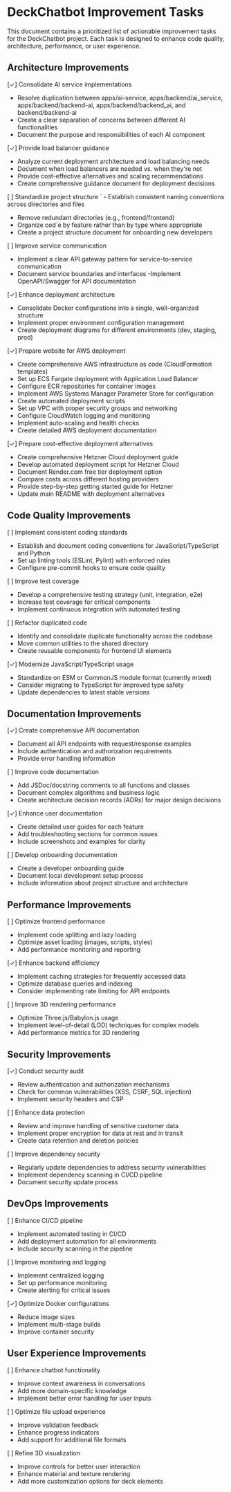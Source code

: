# DeckChatbot Improvement Tasks

This document contains a prioritized list of actionable improvement tasks for the DeckChatbot project. Each task is
designed to enhance code quality, architecture, performance, or user experience.

## Architecture Improvements

[✓] Consolidate AI service implementations

- Resolve duplication between apps/ai-service, apps/backend/ai_service, apps/backend/backend-ai,
  apps/backend/backend_ai, and backend/backend-ai
- Create a clear separation of concerns between different AI functionalities
- Document the purpose and responsibilities of each AI component

[✓] Provide load balancer guidance

- Analyze current deployment architecture and load balancing needs
- Document when load balancers are needed vs. when they're not
- Provide cost-effective alternatives and scaling recommendations
- Create comprehensive guidance document for deployment decisions

[ ] Standardize project structure
`   - Establish consistent naming conventions across directories and files

- Remove redundant directories (e.g., frontend/frontend)
- Organize cod`e by feature rather than by type where appropriate
- Create a project structure document for onboarding new developers

[ ] Improve service communication

- Implement a clear API gateway pattern for service-to-service communication
- Document service boundaries and interfaces
  -Implement OpenAPI/Swagger for API documentation

[✓] Enhance deployment architecture

- Consolidate Docker configurations into a single, well-organized structure
- Implement proper environment configuration management
- Create deployment diagrams for different environments (dev, staging, prod)

[✓] Prepare website for AWS deployment

- Create comprehensive AWS infrastructure as code (CloudFormation templates)
- Set up ECS Fargate deployment with Application Load Balancer
- Configure ECR repositories for container images
- Implement AWS Systems Manager Parameter Store for configuration
- Create automated deployment scripts
- Set up VPC with proper security groups and networking
- Configure CloudWatch logging and monitoring
- Implement auto-scaling and health checks
- Create detailed AWS deployment documentation

[✓] Prepare cost-effective deployment alternatives

- Create comprehensive Hetzner Cloud deployment guide
- Develop automated deployment script for Hetzner Cloud
- Document Render.com free tier deployment option
- Compare costs across different hosting providers
- Provide step-by-step getting started guide for Hetzner
- Update main README with deployment alternatives

## Code Quality Improvements

[ ] Implement consistent coding standards

- Establish and document coding conventions for JavaScript/TypeScript and Python
- Set up linting tools (ESLint, Pylint) with enforced rules
- Configure pre-commit hooks to ensure code quality

[ ] Improve test coverage

- Develop a comprehensive testing strategy (unit, integration, e2e)
- Increase test coverage for critical components
- Implement continuous integration with automated testing

[ ] Refactor duplicated code

- Identify and consolidate duplicate functionality across the codebase
- Move common utilities to the shared directory
- Create reusable components for frontend UI elements

[✓] Modernize JavaScript/TypeScript usage

- Standardize on ESM or CommonJS module format (currently mixed)
- Consider migrating to TypeScript for improved type safety
- Update dependencies to latest stable versions

## Documentation Improvements

[✓] Create comprehensive API documentation

- Document all API endpoints with request/response examples
- Include authentication and authorization requirements
- Provide error handling information

[ ] Improve code documentation

- Add JSDoc/docstring comments to all functions and classes
- Document complex algorithms and business logic
- Create architecture decision records (ADRs) for major design decisions

[✓] Enhance user documentation

- Create detailed user guides for each feature
- Add troubleshooting sections for common issues
- Include screenshots and examples for clarity

[ ] Develop onboarding documentation

- Create a developer onboarding guide
- Document local development setup process
- Include information about project structure and architecture

## Performance Improvements

[ ] Optimize frontend performance

- Implement code splitting and lazy loading
- Optimize asset loading (images, scripts, styles)
- Add performance monitoring and reporting

[✓] Enhance backend efficiency

- Implement caching strategies for frequently accessed data
- Optimize database queries and indexing
- Consider implementing rate limiting for API endpoints

[ ] Improve 3D rendering performance

- Optimize Three.js/Babylon.js usage
- Implement level-of-detail (LOD) techniques for complex models
- Add performance metrics for 3D rendering

## Security Improvements

[✓] Conduct security audit

- Review authentication and authorization mechanisms
- Check for common vulnerabilities (XSS, CSRF, SQL injection)
- Implement security headers and CSP

[ ] Enhance data protection

- Review and improve handling of sensitive customer data
- Implement proper encryption for data at rest and in transit
- Create data retention and deletion policies

[ ] Improve dependency security

- Regularly update dependencies to address security vulnerabilities
- Implement dependency scanning in CI/CD pipeline
- Document security update process

## DevOps Improvements

[ ] Enhance CI/CD pipeline

- Implement automated testing in CI/CD
- Add deployment automation for all environments
- Include security scanning in the pipeline

[ ] Improve monitoring and logging

- Implement centralized logging
- Set up performance monitoring
- Create alerting for critical issues

[✓] Optimize Docker configurations

- Reduce image sizes
- Implement multi-stage builds
- Improve container security

## User Experience Improvements

[ ] Enhance chatbot functionality

- Improve context awareness in conversations
- Add more domain-specific knowledge
- Implement better error handling for user inputs

[ ] Optimize file upload experience

- Improve validation feedback
- Enhance progress indicators
- Add support for additional file formats

[ ] Refine 3D visualization

- Improve controls for better user interaction
- Enhance material and texture rendering
- Add more customization options for deck elements
